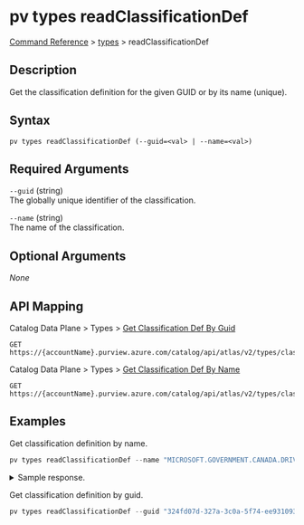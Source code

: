 # pv types readClassificationDef
[Command Reference](../../../README.md#command-reference) > [types](./main.md) > readClassificationDef

## Description
Get the classification definition for the given GUID or by its name (unique).

## Syntax
```
pv types readClassificationDef (--guid=<val> | --name=<val>)
```

## Required Arguments
`--guid` (string)  
The globally unique identifier of the classification.

`--name` (string)  
The name of the classification.

## Optional Arguments
*None*

## API Mapping
Catalog Data Plane > Types > [Get Classification Def By Guid](https://docs.microsoft.com/en-us/rest/api/purview/catalogdataplane/types/get-classification-def-by-guid)
```
GET https://{accountName}.purview.azure.com/catalog/api/atlas/v2/types/classificationdef/guid/{guid}
```

Catalog Data Plane > Types > [Get Classification Def By Name](https://docs.microsoft.com/en-us/rest/api/purview/catalogdataplane/types/get-classification-def-by-name)
```
GET https://{accountName}.purview.azure.com/catalog/api/atlas/v2/types/classificationdef/name/{name}
```

## Examples
Get classification definition by name.
```powershell
pv types readClassificationDef --name "MICROSOFT.GOVERNMENT.CANADA.DRIVERS_LICENSE_NUMBER"
```

<details><summary>Sample response.</summary>
<p>

```json
{
    "attributeDefs": [],
    "category": "CLASSIFICATION",
    "createTime": 1615787943724,
    "createdBy": "admin",
    "description": "Canada Driver's License Number",
    "entityTypes": [],
    "guid": "324fd07d-327a-3c0a-5f74-ee9310936782",
    "name": "MICROSOFT.GOVERNMENT.CANADA.DRIVERS_LICENSE_NUMBER",
    "options": {
        "displayName": "Canada Driver's License Number"
    },
    "subTypes": [],
    "superTypes": [],
    "typeVersion": "1.0",
    "updateTime": 1615787943724,
    "updatedBy": "admin",
    "version": 1
}
```
</p>
</details>

Get classification definition by guid.
```powershell
pv types readClassificationDef --guid "324fd07d-327a-3c0a-5f74-ee9310936782"
```
